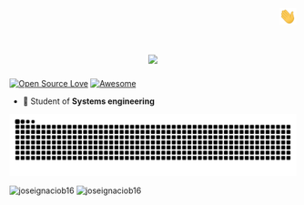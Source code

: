 <h6 align="right"> <img  src="https://github.com/ABSphreak/ABSphreak/blob/master/gifs/Hi.gif" width="30px"></h2> </h6>

<h1 align="center">
  <a href="https://github.com/joseignaciob16"> <img src="https://readme-typing-svg.herokuapp.com?size=40&color=58B741&center=verdadero&vCenter=verdadero&width=500&height=55&lines=Hi%2C+I'm+Jose+Ignacio!">
  </a>
</h1>

[![Open Source Love](https://badges.frapsoft.com/os/v2/open-source.svg?v=103)](#) 
[![Awesome](https://cdn.rawgit.com/sindresorhus/awesome/d7305f38d29fed78fa85652e3a63e154dd8e8829/media/badge.svg)](#)

- 🔭 Student of **Systems engineering**

<img src="https://raw.githubusercontent.com/artart222/artart222/output/github-contribution-grid-snake.svg">

<p>
  <img src="https://github-readme-stats.vercel.app/api?username=joseignaciob16&show_icons=true&locale=en" alt="joseignaciob16" />
  <img src="https://github-readme-stats.vercel.app/api/top-langs?username=joseignaciob16&show_icons=true&locale=en&layout=compact" alt="joseignaciob16"/>
</p>
  
